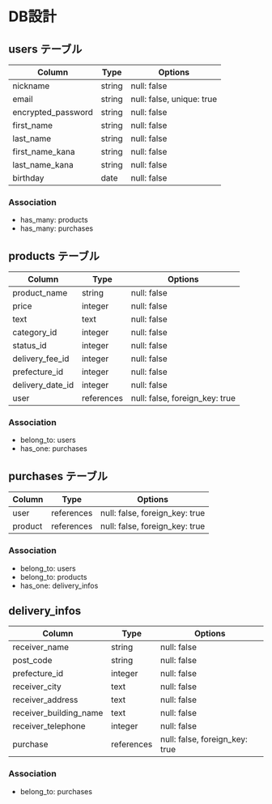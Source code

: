 # DB設計

## users テーブル
|Column                 |Type     |Options                     |
|-----------------------|---------|----------------------------|
|nickname               |string   |null: false                 |
|email                  |string   |null: false, unique: true   |
|encrypted_password     |string   |null: false                 |
|first_name             |string   |null: false                 |
|last_name              |string   |null: false                 |
|first_name_kana        |string   |null: false                 |
|last_name_kana         |string   |null: false                 |
|birthday               |date     |null: false                 |

### Association
- has_many: products
- has_many: purchases


## products テーブル
|Column                 |Type      |Options                       |
|-----------------------|----------|------------------------------|
|product_name           |string    |null: false                   |
|price                  |integer   |null: false                   |
|text                   |text      |null: false                   |
|category_id            |integer   |null: false                   |
|status_id              |integer   |null: false                   |
|delivery_fee_id        |integer   |null: false                   |
|prefecture_id          |integer   |null: false                   |
|delivery_date_id       |integer   |null: false                   |
|user                   |references|null: false, foreign_key: true|

### Association
- belong_to: users
- has_one: purchases


## purchases テーブル
|Column                 |Type      |Options                       |
|-----------------------|----------|------------------------------|
|user                   |references|null: false, foreign_key: true|
|product                |references|null: false, foreign_key: true|

### Association
- belong_to: users
- belong_to: products
- has_one: delivery_infos


## delivery_infos
|Column                 |Type      |Options                       |
|-----------------------|----------|------------------------------|
|receiver_name          |string    |null: false                   |
|post_code              |string    |null: false                   |
|prefecture_id          |integer   |null: false                   |
|receiver_city          |text      |null: false                   |
|receiver_address       |text      |null: false                   |
|receiver_building_name |text      |null: false                   |
|receiver_telephone     |integer   |null: false                   |
|purchase               |references|null: false, foreign_key: true|

### Association
- belong_to: purchases

